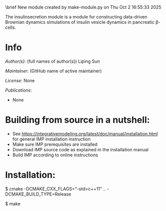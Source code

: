 \brief New module created by make-module.py on Thu Oct 2 16:55:33 2025

The insulinsecretion module is a module for constructing data-driven
Brownian dynamics simulations of insulin vesicle dynamics in pancreatic β-cells.

# Info

_Author(s)_: (full names of author(s))
Liping Sun

_Maintainer_: (GitHub name of active maintainer)

_License_: None

_Publications_:
- None

# Building from source in a nutshell:
- See https://integrativemodeling.org/latest/doc/manual/installation.html for general IMP installation instruction
- Make sure IMP prerequisites are installed
- Download IMP source code as explained in the installation manual
- Build IMP according to online instructions

# Installation:
$ cmake -DCMAKE_CXX_FLAGS="-std=c++11" .. -DCMAKE_BUILD_TYPE=Release

$ make
